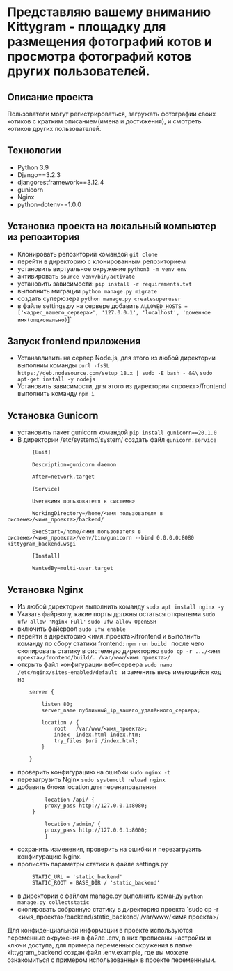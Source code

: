 # Представляю вашему вниманию Kittygram - площадку для размещения фотографий котов и просмотра фотографий котов других пользователей.

## Описание проекта
Пользователи могут регистрироваться, загружать фотографии своих котиков с кратким описанием(имена и достижения), и смотреть котиков других пользователей.

## Технологии

 - Python 3.9
 - Django==3.2.3
 - djangorestframework==3.12.4
 - gunicorn
 - Nginx
 - python-dotenv==1.0.0

## Установка проекта на локальный компьютер из репозитория 
 - Клонировать репозиторий командой `git clone`
 - перейти в директорию с клонированным репозиторием
 - установить виртуальное окружение `python3 -m venv env`
 - активировать `source venv/bin/activate`
 - установить зависимости: `pip install -r requirements.txt`
 - выполнить миграции `python manage.py migrate`
 - создать суперюзера `python manage.py createsuperuser`
 - в файле settings.py на сервере добавить `ALLOWED_HOSTS = ['<адрес_вашего_сервера>', '127.0.0.1', 'localhost', 'доменное имя(опционально)`]`


## Запуск frontend приложения
 - Устанавливить на сервер Node.js, для этого из любой директории выполним команды
  `curl -fsSL https://deb.nodesource.com/setup_18.x | sudo -E bash - &&\`  `sudo apt-get install -y nodejs `
 - Установить зависимости, для этого из директории  <проект>/frontend выполнить команду `npm i`

## Установка Gunicorn
 - установить пакет gunicorn командой `pip install gunicorn==20.1.0`
 - В директории /etc/systemd/system/ создать файл `gunicorn.service`
``` 
	    [Unit]
    
	    Description=gunicorn daemon
    
	    After=network.target
    
	    [Service]
    
	    User=<имя пользователя в системе>
    
	    WorkingDirectory=/home/<имя пользователя в системе>/<имя_проекта>/backend/
    
	    ExecStart=/home/<имя пользователя в системе>/<имя_проекта>/venv/bin/gunicorn --bind 0.0.0.0:8080 kittygram_backend.wsgi
    
	    [Install]
    
	    WantedBy=multi-user.target
```

## Установка Nginx

 - Из любой директории выполнить команду `sudo apt install nginx -y`
 - Указать файрволу, какие порты должны остаться открытыми 
 `sudo ufw allow 'Nginx Full'`
 `sudo ufw allow OpenSSH` 
 - включить файервол `sudo ufw enable`
 - перейти в директорию <имя_проекта>/frontend и выполнить команду по сбору статики frontend: `npm run build ` после чего скопировать статику в системную директорию `sudo cp -r .../<имя проекта>/frontend/build/. /var/www/<имя проекта>/ `
 - открыть файл конфигурации веб-сервера `sudo nano /etc/nginx/sites-enabled/default ` и заменить весь имеющийся код на
 ```
        server {

            listen 80;
            server_name публичный_ip_вашего_удалённого_сервера;
            
            location / {
                root   /var/www/<имя_проекта>;
                index  index.html index.htm;
                try_files $uri /index.html;
            }

        } 
```
        
 - проверить конфигурацию на ошибки `sudo nginx -t`
 - перезагрузить Nginx `sudo systemctl reload nginx`
 - добавить блоки location для перенаправления

```
            location /api/ {
	        proxy_pass http://127.0.0.1:8080;
	    }
	        
            location /admin/ {
	        proxy_pass http://127.0.0.1:8000;
            }
```
- сохранить изменения, проверить на ошибки и перезагрузить конфигурацию Nginx.
- прописать параметры статики в файле settings.py
```
	    STATIC_URL = 'static_backend'
	    STATIC_ROOT = BASE_DIR / 'static_backend'
```
 - в директории с файлом manage.py выполнить команду `python manage.py collectstatic`
 - скопировать собранную статику в директорию проекта `sudo cp -r <имя_проекта>/backend/static_backend/ /var/www/<имя проекта>/
 
Для конфиденциальной информации в проекте используются переменные окружения в файле .env, в них прописаны настройки и ключи доступа, для примера переменных окружения в папке kittygram_backend создан файл .env.example, где вы можете ознакомиться с примером использованных в проекте переменными. 
